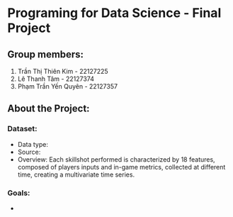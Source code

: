 # Programing for Data Science - Final Project
## Group members:
1. Trần Thị Thiên Kim - 22127225
2. Lê Thanh Tâm - 22127374
3. Phạm Trần Yến Quyên - 22127357

## About the Project:
### Dataset:
- Data type:
- Source: 
- Overview: Each skillshot performed is characterized by 18 features, composed of players inputs and in-game metrics, collected at different time, creating a multivariate time series.
### Goals:
- 
